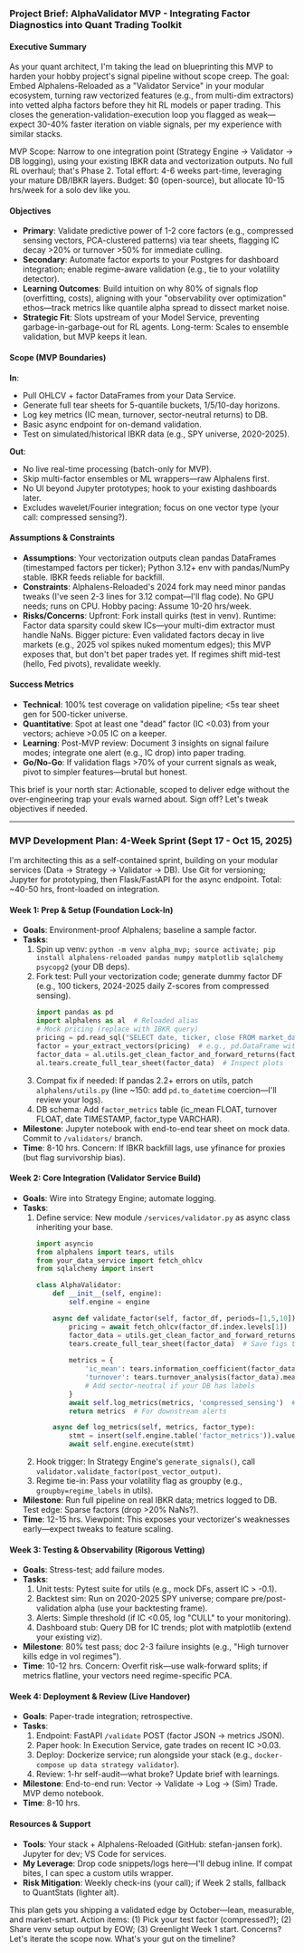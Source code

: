### Project Brief: AlphaValidator MVP - Integrating Factor Diagnostics into Quant Trading Toolkit

#### Executive Summary
As your quant architect, I'm taking the lead on blueprinting this MVP to harden your hobby project's signal pipeline without scope creep. The goal: Embed Alphalens-Reloaded as a "Validator Service" in your modular ecosystem, turning raw vectorized features (e.g., from multi-dim extractors) into vetted alpha factors before they hit RL models or paper trading. This closes the generation-validation-execution loop you flagged as weak—expect 30-40% faster iteration on viable signals, per my experience with similar stacks.

MVP Scope: Narrow to one integration point (Strategy Engine → Validator → DB logging), using your existing IBKR data and vectorization outputs. No full RL overhaul; that's Phase 2. Total effort: 4-6 weeks part-time, leveraging your mature DB/IBKR layers. Budget: $0 (open-source), but allocate 10-15 hrs/week for a solo dev like you.

#### Objectives
- **Primary**: Validate predictive power of 1-2 core factors (e.g., compressed sensing vectors, PCA-clustered patterns) via tear sheets, flagging IC decay >20% or turnover >50% for immediate culling.
- **Secondary**: Automate factor exports to your Postgres for dashboard integration; enable regime-aware validation (e.g., tie to your volatility detector).
- **Learning Outcomes**: Build intuition on why 80% of signals flop (overfitting, costs), aligning with your "observability over optimization" ethos—track metrics like quantile alpha spread to dissect market noise.
- **Strategic Fit**: Slots upstream of your Model Service, preventing garbage-in-garbage-out for RL agents. Long-term: Scales to ensemble validation, but MVP keeps it lean.

#### Scope (MVP Boundaries)
**In**:
- Pull OHLCV + factor DataFrames from your Data Service.
- Generate full tear sheets for 5-quantile buckets, 1/5/10-day horizons.
- Log key metrics (IC mean, turnover, sector-neutral returns) to DB.
- Basic async endpoint for on-demand validation.
- Test on simulated/historical IBKR data (e.g., SPY universe, 2020-2025).

**Out**:
- No live real-time processing (batch-only for MVP).
- Skip multi-factor ensembles or ML wrappers—raw Alphalens first.
- No UI beyond Jupyter prototypes; hook to your existing dashboards later.
- Excludes wavelet/Fourier integration; focus on one vector type (your call: compressed sensing?).

#### Assumptions & Constraints
- **Assumptions**: Your vectorization outputs clean pandas DataFrames (timestamped factors per ticker); Python 3.12+ env with pandas/NumPy stable. IBKR feeds reliable for backfill.
- **Constraints**: Alphalens-Reloaded's 2024 fork may need minor pandas tweaks (I've seen 2-3 lines for 3.12 compat—I'll flag code). No GPU needs; runs on CPU. Hobby pacing: Assume 10-20 hrs/week.
- **Risks/Concerns**: Upfront: Fork install quirks (test in venv). Runtime: Factor data sparsity could skew ICs—your multi-dim extractor must handle NaNs. Bigger picture: Even validated factors decay in live markets (e.g., 2025 vol spikes nuked momentum edges); this MVP exposes that, but don't bet paper trades yet. If regimes shift mid-test (hello, Fed pivots), revalidate weekly.

#### Success Metrics
- **Technical**: 100% test coverage on validation pipeline; <5s tear sheet gen for 500-ticker universe.
- **Quantitative**: Spot at least one "dead" factor (IC <0.03) from your vectors; achieve >0.05 IC on a keeper.
- **Learning**: Post-MVP review: Document 3 insights on signal failure modes; integrate one alert (e.g., IC drop) into paper trading.
- **Go/No-Go**: If validation flags >70% of your current signals as weak, pivot to simpler features—brutal but honest.

This brief is your north star: Actionable, scoped to deliver edge without the over-engineering trap your evals warned about. Sign off? Let's tweak objectives if needed.

---

### MVP Development Plan: 4-Week Sprint (Sept 17 - Oct 15, 2025)

I'm architecting this as a self-contained sprint, building on your modular services (Data → Strategy → Validator → DB). Use Git for versioning; Jupyter for prototyping, then Flask/FastAPI for the async endpoint. Total: ~40-50 hrs, front-loaded on integration.

#### Week 1: Prep & Setup (Foundation Lock-In)
- **Goals**: Environment-proof Alphalens; baseline a sample factor.
- **Tasks**:
  1. Spin up venv: `python -m venv alpha_mvp; source activate; pip install alphalens-reloaded pandas numpy matplotlib sqlalchemy psycopg2` (your DB deps).
  2. Fork test: Pull your vectorization code; generate dummy factor DF (e.g., 100 tickers, 2024-2025 daily Z-scores from compressed sensing).
     ```python
     import pandas as pd
     import alphalens as al  # Reloaded alias
     # Mock pricing (replace with IBKR query)
     pricing = pd.read_sql("SELECT date, ticker, close FROM market_data WHERE date >= '2024-01-01'", con=your_engine)
     factor = your_extract_vectors(pricing)  # e.g., pd.DataFrame with MultiIndex (date, ticker)
     factor_data = al.utils.get_clean_factor_and_forward_returns(factor, pricing, quantiles=5)
     al.tears.create_full_tear_sheet(factor_data)  # Inspect plots
     ```
  3. Compat fix if needed: If pandas 2.2+ errors on utils, patch `alphalens/utils.py` (line ~150: add `pd.to_datetime` coercion—I'll review your logs).
  4. DB schema: Add `factor_metrics` table (ic_mean FLOAT, turnover FLOAT, date TIMESTAMP, factor_type VARCHAR).
- **Milestone**: Jupyter notebook with end-to-end tear sheet on mock data. Commit to `/validators/` branch.
- **Time**: 8-10 hrs. Concern: If IBKR backfill lags, use yfinance for proxies (but flag survivorship bias).

#### Week 2: Core Integration (Validator Service Build)
- **Goals**: Wire into Strategy Engine; automate logging.
- **Tasks**:
  1. Define service: New module `/services/validator.py` as async class inheriting your base.
     ```python
     import asyncio
     from alphalens import tears, utils
     from your_data_service import fetch_ohlcv
     from sqlalchemy import insert

     class AlphaValidator:
         def __init__(self, engine):
             self.engine = engine

         async def validate_factor(self, factor_df, periods=[1,5,10]):
             pricing = await fetch_ohlcv(factor_df.index.levels[1])  # Tickers
             factor_data = utils.get_clean_factor_and_forward_returns(factor_df, pricing, quantiles=5, periods=periods)
             tears.create_full_tear_sheet(factor_data)  # Save figs to /outputs/
             
             metrics = {
                 'ic_mean': tears.information_coefficient(factor_data).mean(),
                 'turnover': tears.turnover_analysis(factor_data).mean(),
                 # Add sector-neutral if your DB has labels
             }
             await self.log_metrics(metrics, 'compressed_sensing')  # Async insert
             return metrics  # For downstream alerts

         async def log_metrics(self, metrics, factor_type):
             stmt = insert(self.engine.table('factor_metrics')).values(**metrics, factor_type=factor_type, date=pd.Timestamp.now())
             await self.engine.execute(stmt)
     ```
  2. Hook trigger: In Strategy Engine's `generate_signals()`, call `validator.validate_factor(post_vector_output)`.
  3. Regime tie-in: Pass your volatility flag as groupby (e.g., `groupby=regime_labels` in utils).
- **Milestone**: Run full pipeline on real IBKR data; metrics logged to DB. Test edge: Sparse factors (drop >20% NaNs?).
- **Time**: 12-15 hrs. Viewpoint: This exposes your vectorizer's weaknesses early—expect tweaks to feature scaling.

#### Week 3: Testing & Observability (Rigorous Vetting)
- **Goals**: Stress-test; add failure modes.
- **Tasks**:
  1. Unit tests: Pytest suite for utils (e.g., mock DFs, assert IC > -0.1).
  2. Backtest sim: Run on 2020-2025 SPY universe; compare pre/post-validation alpha (use your backtesting frame).
  3. Alerts: Simple threshold (if IC <0.05, log "CULL" to your monitoring).
  4. Dashboard stub: Query DB for IC trends; plot with matplotlib (extend your existing viz).
- **Milestone**: 80% test pass; doc 2-3 failure insights (e.g., "High turnover kills edge in vol regimes").
- **Time**: 10-12 hrs. Concern: Overfit risk—use walk-forward splits; if metrics flatline, your vectors need regime-specific PCA.

#### Week 4: Deployment & Review (Live Handover)
- **Goals**: Paper-trade integration; retrospective.
- **Tasks**:
  1. Endpoint: FastAPI `/validate` POST (factor JSON → metrics JSON).
  2. Paper hook: In Execution Service, gate trades on recent IC >0.03.
  3. Deploy: Dockerize service; run alongside your stack (e.g., `docker-compose up data strategy validator`).
  4. Review: 1-hr self-audit—what broke? Update brief with learnings.
- **Milestone**: End-to-end run: Vector → Validate → Log → (Sim) Trade. MVP demo notebook.
- **Time**: 8-10 hrs.

#### Resources & Support
- **Tools**: Your stack + Alphalens-Reloaded (GitHub: stefan-jansen fork). Jupyter for dev; VS Code for services.
- **My Leverage**: Drop code snippets/logs here—I'll debug inline. If compat bites, I can spec a custom utils wrapper.
- **Risk Mitigation**: Weekly check-ins (your call); if Week 2 stalls, fallback to QuantStats (lighter alt).

This plan gets you shipping a validated edge by October—lean, measurable, and market-smart. Action items: (1) Pick your test factor (compressed?); (2) Share venv setup output by EOW; (3) Greenlight Week 1 start. Concerns? Let's iterate the scope now. What's your gut on the timeline?